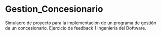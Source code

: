 # Gestion_Concesionario
Simulacro de proyecto para la implementación de un programa de gestión de un concesionario. Ejercicio de feedback 1 Ingeniería del Doftware.
